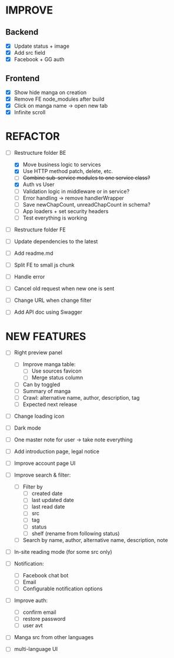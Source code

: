 # IMPROVE

## Backend
- [x] Update status + image
- [x] Add src field
- [x] Facebook + GG auth

## Frontend
- [x] Show hide manga on creation
- [x] Remove FE node_modules after build
- [x] Click on manga name -> open new tab
- [x] Infinite scroll

# REFACTOR

- [ ] Restructure folder BE
    - [x] Move business logic to services
    - [x] Use HTTP method patch, delete, etc.
    - [ ] ~~Combine sub-service modules to one service class?~~
    - [x] Auth vs User
    - [ ] Validation logic in middleware or in service?
    - [ ] Error handling -> remove handlerWrapper
    - [ ] Save newChapCount, unreadChapCount in schema?
    - [ ] App loaders + set security headers 
    - [ ] Test everything is working  
 
- [ ] Restructure folder FE

- [ ] Update dependencies to the latest

- [ ] Add readme.md

- [ ] Split FE to small js chunk 

- [ ] Handle error

- [ ] Cancel old request when new one is sent

- [ ] Change URL when change filter

- [ ] Add API doc using Swagger

# NEW FEATURES

- [ ] Right preview panel
    - [ ] Improve manga table:
        - [ ] Use sources favicon
        - [ ] Merge status column
    - [ ] Can by toggled
    - [ ] Summary of manga
    - [ ] Crawl: alternative name, author, description, tag
    - [ ] Expected next release
    
- [ ] Change loading icon

- [ ] Dark mode

- [ ] One master note for user -> take note everything

- [ ] Add introduction page, legal notice

- [ ] Improve account page UI

- [ ] Improve search & filter:
    - [ ] Filter by
        - [ ] created date
        - [ ] last updated date
        - [ ] last read date
        - [ ] src
        - [ ] tag
        - [ ] status
        - [ ] shelf (rename from following status)
    - [ ] Search by name, author, alternative name, description, note

- [ ] In-site reading mode (for some src only)

- [ ] Notification:
    - [ ] Facebook chat bot
    - [ ] Email
    - [ ] Configurable notification options

- [ ] Improve auth:
    - [ ] confirm email
    - [ ] restore password
    - [ ] user avt

- [ ] Manga src from other languages

- [ ] multi-language UI